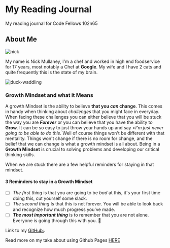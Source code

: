 # My Reading Journal
My reading journal for Code Fellows 102n65

## About Me
![nick](https://user-images.githubusercontent.com/21025934/192430857-a9ff4140-450f-485a-8641-3800be603a3f.jpg)

My name is Nick Mullaney, I'm a chef and worked in high end foodservice for 17 years, most notably a Chef at **Google**.
My wife and I have 2 cats and quite frequently this is the state of my brain.

![duck-waddling](https://user-images.githubusercontent.com/21025934/192425030-eb3df1ab-a471-413c-8ab5-47c76429fa91.gif)


### Growth Mindset and what it Means

A growth Mindset is the ability to believe **that you _can_ change**. This comes in handy when thinking about *challenges* that you might face in everyday. When facing these challenges you can either believe that you will be stuck the way you are ***Forever*** or you can believe that you have the ability to **Grow**. It can be so easy to just throw your hands up and say >*I'm just never going to be able to do this*. Well of course things won't be different with that mentality. Things won't change if there is no room for change, and the belief that we can change is what a growth mindset is all about. Being in a **Growth Mindset** is crucial to solving problems and developing our critical thinking skills. 

When we are stuck there are a few helpful reminders for staying in that mindset.


#### 3 Reminders to stay in a Growth Mindset
- [ ] *The first thing* is that you are going to be *bad* at this, it's your first time doing this, cut yourself some slack.
- [ ] *The second thing* Is that this is not forever. You will be able to look back and recognize how much progress you've made.
- [ ] ***The most important thing*** is to remember that you are not alone. Everyone is going through this with you. :tada:

Link to my [GitHub:](https://nickmullaney.github.io/reading-notes/).

Read more on my take about using Github Pages [HERE](docs/reflections.md)
